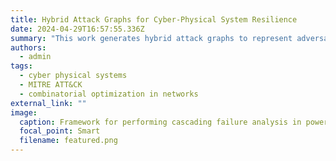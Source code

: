 ```yaml
---
title: Hybrid Attack Graphs for Cyber-Physical System Resilience
date: 2024-04-29T16:57:55.336Z
summary: "This work generates hybrid attack graphs to represent adversarial attacks on cyber-physical systems such as the power grid using open source information available in MITRE ATT&CK. We use the attacks to formulate optimal mitigation methods to minimize adversarial risk and allocate budget to improve mitigation efficacy, so as to prevent adversarial techniques particular to the attack graphs."
authors:
  - admin
tags:
  - cyber physical systems
  - MITRE ATT&CK
  - combinatorial optimization in networks
external_link: ""
image:
  caption: Framework for performing cascading failure analysis in power grid networks
  focal_point: Smart
  filename: featured.png
---
```

